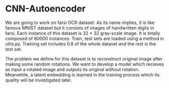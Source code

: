 # CNN-Autoencoder
We are going to work on farsi OCR dataset. As its name implies, it is like famous MNIST dataset but it consists of images of handwritten digits in farsi. Each instance of this dataset is 32 * 32 gray-scale image. It is totally composed of 80000 instances. Train, test sets are loaded using a method in utils.py. Training set includes 0.8 of the whole dataset and the rest is the test set.

The problem we define for this dataset is to reconstruct original image after making some random rotations. We want to develop a model which recieves as input a rotated image and outputs its original without rotation. Meanwhile, a latent embedding is learned in the training process which its quality will be investigated later.
